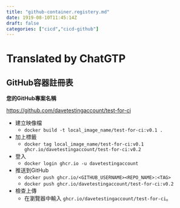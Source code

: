 ```yaml
---
title: "github-container.registery.md"
date: 1919-08-10T11:45:14Z
draft: false
categories: ["cicd","cicd-github"]
---
```




# Translated by ChatGTP

## GitHub容器註冊表

**您的GitHub專案名稱**

https://github.com/davetestingaccount/test-for-ci

* 建立映像檔
  * `docker build -t local_image_name/test-for-ci:v0.1 .`
* 加上標籤
  * `docker tag local_image_name/test-for-ci:v0.1 ghcr.io/davetestingaccount/test-for-ci:v0.2`
* 登入
  * `docker login ghcr.io -u davetestingaccount`
* 推送到GitHub
  * `docker push ghcr.io/<GITHUB_USERNAME><REPO_NAME>:<TAG>`
  * `docker push ghcr.io/davetestingaccount/test-for-ci:v0.2`
* 檢查上傳
  * 在瀏覽器中輸入 `ghcr.io/davetestingaccount/test-for-ci`。